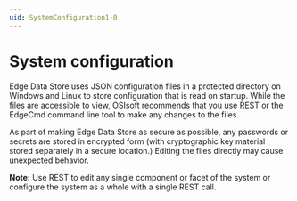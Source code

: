 ```yaml
---
uid: SystemConfiguration1-0
---
```


# System configuration

Edge Data Store uses JSON configuration files in a protected directory on Windows and Linux to store configuration that is read on startup. While the files are accessible to view, OSIsoft recommends that you use REST or the EdgeCmd command line tool to make any changes to the files. 

As part of making Edge Data Store as secure as possible, any passwords or secrets are stored in encrypted form (with cryptographic key material stored separately in a secure location.) Editing the files directly may cause unexpected behavior.

**Note:** Use REST to edit any single component or facet of the system or configure the system as a whole with a single REST call.
